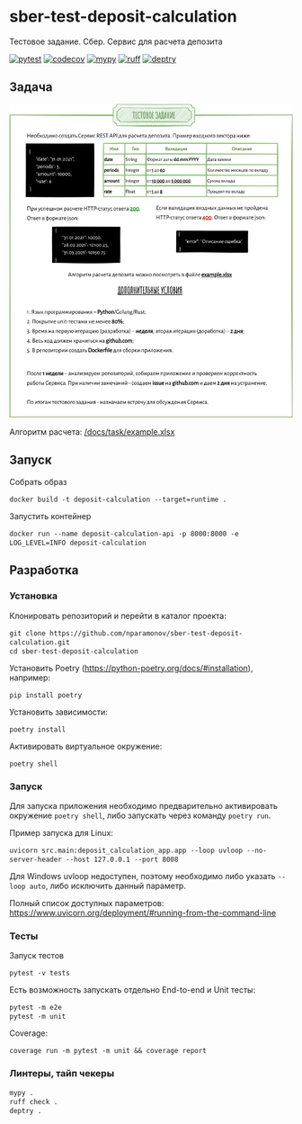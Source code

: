 # sber-test-deposit-calculation
Тестовое задание. Сбер. Сервис для расчета депозита

[![pytest](https://img.shields.io/github/actions/workflow/status/nparamonov/sber-test-deposit-calculation/pytest.yml?branch=main&label=pytest&logo=pytest)](https://github.com/nparamonov/sber-test-deposit-calculation/actions/workflows/pytest.yml)
[![codecov](https://img.shields.io/codecov/c/github/nparamonov/sber-test-deposit-calculation/main?label=coverage&logo=codecov&token=YZZ21OI7AG)](https://codecov.io/gh/nparamonov/sber-test-deposit-calculation)
[![mypy](https://img.shields.io/github/actions/workflow/status/nparamonov/sber-test-deposit-calculation/mypy.yml?branch=main&label=mypy&logo=python)](https://github.com/nparamonov/sber-test-deposit-calculation/actions/workflows/mypy.yml)
[![ruff](https://img.shields.io/github/actions/workflow/status/nparamonov/sber-test-deposit-calculation/ruff.yml?branch=main&label=ruff&logo=ruff)](https://github.com/nparamonov/sber-test-deposit-calculation/actions/workflows/ruff.yml)
[![deptry](https://img.shields.io/github/actions/workflow/status/nparamonov/sber-test-deposit-calculation/deptry.yml?branch=main&label=deptry&logo=deptry)](https://github.com/nparamonov/sber-test-deposit-calculation/actions/workflows/deptry.yml)

## Задача

![Задача](/docs/task/task.png)

Алгоритм расчета: [/docs/task/example.xlsx](/docs/task/example.xlsx)

## Запуск

Собрать образ

```shell
docker build -t deposit-calculation --target=runtime .
```
Запустить контейнер

```shell
docker run --name deposit-calculation-api -p 8000:8000 -e LOG_LEVEL=INFO deposit-calculation
```

## Разработка

### Установка

Клонировать репозиторий и перейти в каталог проекта:

```shell
git clone https://github.com/nparamonov/sber-test-deposit-calculation.git
cd sber-test-deposit-calculation
```

Установить Poetry (https://python-poetry.org/docs/#installation), например:

```shell
pip install poetry
```

Установить зависимости:

```shell
poetry install
```

Активировать виртуальное окружение:

```shell
poetry shell
```

### Запуск

Для запуска приложения необходимо предварительно активировать окружение `poetry shell`,
либо запускать через команду `poetry run`.

Пример запуска для Linux:

```shell
uvicorn src.main:deposit_calculation_app.app --loop uvloop --no-server-header --host 127.0.0.1 --port 8008
```
Для Windows uvloop недоступен, поэтому необходимо либо указать `--loop auto`, либо исключить данный параметр.

Полный список доступных параметров: https://www.uvicorn.org/deployment/#running-from-the-command-line

### Тесты

Запуск тестов

```shell
pytest -v tests
```

Есть возможность запускать отдельно End-to-end и Unit тесты:

```shell
pytest -m e2e
pytest -m unit
```

Coverage:

```shell
coverage run -m pytest -m unit && coverage report
```

### Линтеры, тайп чекеры

```shell
mypy .
ruff check .
deptry .
```

